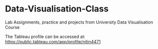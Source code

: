 # Data-Visualisation-Class
Lab Assignments, practice and projects from University Data Visualisation Course

The Tableau profile can be accessed at: https://public.tableau.com/app/profile/nitin4471
